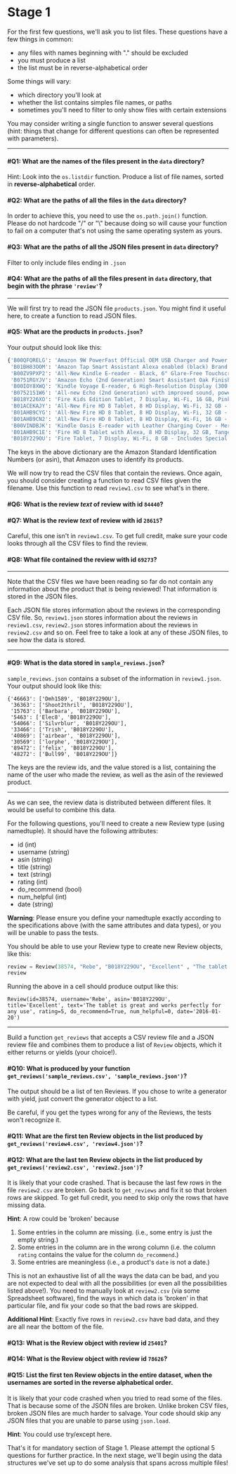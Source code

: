# Stage 1

For the first few questions, we'll ask you to list files.  These
questions have a few things in common:
* any files with names beginning with "." should be excluded
* you must produce a list
* the list must be in reverse-alphabetical order

Some things will vary:
* which directory you'll look at
* whether the list contains simples file names, or paths
* sometimes you'll need to filter to only show files with certain extensions

You may consider writing a single function to answer several questions
(hint: things that change for different questions can often be
represented with parameters).

----

#### #Q1: What are the names of the files present in the `data` directory?

Hint: Look into the `os.listdir` function. Produce a list of file names, sorted in  **reverse-alphabetical**  order.

#### #Q2: What are the paths of all the files in the `data` directory?

In order to achieve this, you need to use the `os.path.join()`
function. Please do not hardcode "/" or "\\" because doing so will
cause your function to fail on a computer that's not using the same
operating system as yours.

#### #Q3: What are the paths of all the JSON files present in `data` directory?

Filter to only include files ending in `.json`

#### #Q4: What are the paths of all the files present in `data` directory, that begin with the phrase `'review'`?

----

We will first try to read the JSON file `products.json`. You might find it useful here, to create a function to read JSON files.

#### #Q5: What are the products in `products.json`?

Your output should look like this:
```python
{'B00QFQRELG': 'Amazon 9W PowerFast Official OEM USB Charger and Power Adapter for Fire Tablets and Kindle eReaders',
 'B01BH83OOM': 'Amazon Tap Smart Assistant Alexa enabled (black) Brand New',
 'B00ZV9PXP2': 'All-New Kindle E-reader - Black, 6" Glare-Free Touchscreen Display, Wi-Fi - Includes Special Offers',
 'B0751RGYJV': 'Amazon Echo (2nd Generation) Smart Assistant Oak Finish Priority Shipping',
 'B00IOY8XWQ': 'Kindle Voyage E-reader, 6 High-Resolution Display (300 ppi) with Adaptive Built-in Light, PagePress Sensors, Wi-Fi - Includes Special Offers',
 'B0752151W6': 'All-new Echo (2nd Generation) with improved sound, powered by Dolby, and a new design Walnut Finish',
 'B018Y226XO': 'Fire Kids Edition Tablet, 7 Display, Wi-Fi, 16 GB, Pink Kid-Proof Case',
 'B01ACEKAJY': 'All-New Fire HD 8 Tablet, 8 HD Display, Wi-Fi, 32 GB - Includes Special Offers, Black',
 'B01AHB9CYG': 'All-New Fire HD 8 Tablet, 8 HD Display, Wi-Fi, 32 GB - Includes Special Offers, Magenta',
 'B01AHB9CN2': 'All-New Fire HD 8 Tablet, 8 HD Display, Wi-Fi, 16 GB - Includes Special Offers, Magenta',
 'B00VINDBJK': 'Kindle Oasis E-reader with Leather Charging Cover - Merlot, 6 High-Resolution Display (300 ppi), Wi-Fi - Includes Special Offers',
 'B01AHB9C1E': 'Fire HD 8 Tablet with Alexa, 8 HD Display, 32 GB, Tangerine - with Special Offers',
 'B018Y229OU': 'Fire Tablet, 7 Display, Wi-Fi, 8 GB - Includes Special Offers, Magenta'}
```

The keys in the above dictionary are the Amazon Standard Identification Numbers (or asin), that Amazon uses to identify its products.

We will now try to read the CSV files that contain the reviews. Once again, you should consider creating a function to read CSV files given the filename. Use this function to read `review1.csv` to see what's in there.

#### #Q6: What is the review *text* of review with id `84440`?

#### #Q7: What is the review *text* of review with id `28615`?

Careful, this one isn't in `review1.csv`. To get full credit, make sure
your code looks through all the CSV files to find the review.

#### #Q8: What file contained the review with id `69273`?

----

Note that the CSV files we have been reading so far do not contain any information about the product that is being reviewed! That information is stored in the JSON files.

Each JSON file stores information about the reviews in the corresponding CSV file. So, `review1.json` stores information about the reviews in `review1.csv`, `review2.json` stores information about the reviews in `review2.csv` and so on. Feel free to take a look at any of these JSON files, to see how the data is stored.

----

#### #Q9: What is the data stored in `sample_reviews.json`?

`sample_reviews.json` contains a subset of the information in `review1.json`. Your output should look like this:

```
{'46663': ['Dmh1589', 'B018Y229OU'],
 '36363': ['Shoot2thril', 'B018Y229OU'],
 '15763': ['Barbara', 'B018Y229OU'],
 '5463': ['Elec8', 'B018Y229OU'],
 '54066': ['Silvrblur', 'B018Y229OU'],
 '33466': ['Trish', 'B018Y229OU'],
 '40869': ['airbear', 'B018Y229OU'],
 '30569': ['lorphe', 'B018Y229OU'],
 '89472': ['felix', 'B018Y229OU'],
 '48272': ['Bull99', 'B018Y229OU']}
```

The keys are the review ids, and the value stored is a list, containing the name of the user who made the review, as well as the asin of the reviewed product.

----

As we can see, the review data is distributed between different files. It would be useful to combine this data.

For the following questions, you'll need to create a new Review type
(using namedtuple). It should have the following attributes:

* id (int)
* username (string)
* asin (string)
* title (string)
* text (string)
* rating (int)
* do_recommend (bool)
* num_helpful (int)
* date (string)

**Warning**: Please ensure you define your namedtuple exactly according to the
specifications above (with the same attributes and data types), or you will be
unable to pass the tests.

You should be able to use your Review type to create new Review objects, like this:

```python
review = Review(38574, "Rebe", "B018Y229OU", "Excellent" , "The tablet is great and works perfectly for any use", 5, True, 0, "2016-01-20")
review
```

Running the above in a cell should produce output like this:

```
Review(id=38574, username='Rebe', asin='B018Y229OU', title='Excellent', text='The tablet is great and works perfectly for any use', rating=5, do_recommend=True, num_helpful=0, date='2016-01-20')
```

----

Build a function `get_reviews` that accepts a CSV review file and a JSON review file and combines them to produce a list of `Review` objects, which it either returns or yields (your choice!).

#### #Q10: What is produced by your function `get_reviews('sample_reviews.csv', 'sample_reviews.json')`?

The output should be a list of ten Reviews. If you chose to write a generator with yield, just convert the generator object to a list.

Be careful, if you get the types wrong for any of the Reviews, the tests won't recognize it.

#### #Q11: What are the first ten Review objects in the list produced by `get_reviews('review4.csv', 'review4.json')`?

#### #Q12: What are the last ten Review objects in the list produced by `get_reviews('review2.csv', 'review2.json')`?

It is likely that your code crashed. That is because the last few rows in the file `review2.csv` are broken. Go back to `get_reviews` and fix it so that broken rows are skipped. To get full credit, you need to skip only the rows that have missing data.

**Hint**: A row could be 'broken' because
1. Some entries in the column are missing. (i.e., some entry is just the empty string.)
2. Some entries in the column are in the wrong column (i.e. the column `rating` contains the value for the column `do_recommend`.)
3. Some entries are meaningless (i.e., a product's `date` is not a date.)

This is not an exhaustive list of all the ways the data can be bad, and you are
not expected to deal with all the possibilities (or even all the possibilities
listed above!). You need to manually look at `review2.csv` (via some Spreadsheet
software), find the ways in which data is 'broken' in that particular file, and
fix your code so that the bad rows are skipped.

**Additional Hint**: Exactly five rows in `review2.csv` have bad data, and they
are all near the bottom of the file.


#### #Q13: What is the Review object with review id `25401`?

#### #Q14: What is the Review object with review id `78626`?

#### #Q15: List the first ten Review objects in the entire dataset, when the usernames are sorted in the reverse alphabetical order.

It is likely that your code crashed when you tried to read some of the files. That is because some of the JSON files are broken. Unlike broken CSV files, broken JSON files are much harder to salvage. Your code should skip any JSON files that you are unable to parse using  `json.load`.

**Hint**: You could use try/except here.

That's it for mandatory section of Stage 1. Please attempt the optional 5 questions for further practice.
In the next stage, we'll begin using the data
structures we've set up to do some analysis that spans across multiple
files!
